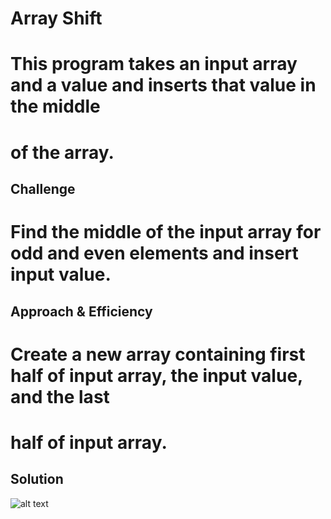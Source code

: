 # Array Shift
# This program takes an input array and a value and inserts that value in the middle 
# of the array.

## Challenge
# Find the middle of the input array for odd and even elements and insert input value.      

## Approach & Efficiency
# Create a new array containing first half of input array, the input value, and the last 
# half of input array.  
<!-- What approach did you take? Why? What is the Big O space/time for this approach? -->


## Solution
![alt text](http://array_shift.pdf)

<!-- Embedded whiteboard image -->